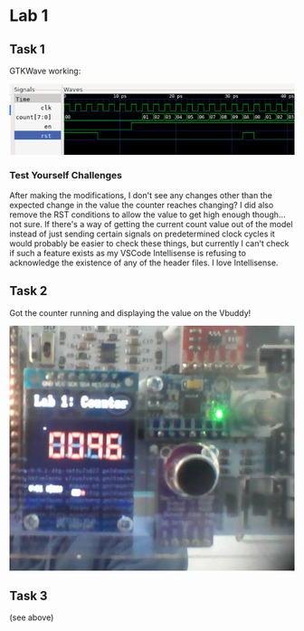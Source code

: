 # Lab 1

## Task 1

GTKWave working:

![gtkwave example](docs/gtkwave1.png)

### Test Yourself Challenges

After making the modifications, I don't see any changes other than the expected change in the value the counter reaches changing? I did also remove the RST conditions to allow the value to get high enough though... not sure. If there's a way of getting the current count value out of the model instead of just sending certain signals on predetermined clock cycles it would probably be easier to check these things, but currently I can't check if such a feature exists as my VSCode Intellisense is refusing to acknowledge the existence of any of the header files. I love Intellisense.

## Task 2

Got the counter running and displaying the value on the Vbuddy!

![vbuddy working](docs/task2.jpg)

## Task 3

(see above)

